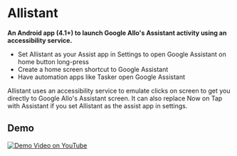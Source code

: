 # Allistant
**An Android app (4.1+) to launch Google Allo's Assistant activity using an accessibility service.**

* Set Allistant as your Assist app in Settings to open Google Assistant on home button long-press
* Create a home screen shortcut to Google Assistant
* Have automation apps like Tasker open Google Assistant

Allistant uses an accessibility service to emulate clicks on screen to get you directly to Google Allo's Assistant screen. It can also replace Now on Tap with Assistant if you set Allistant as the assist app in settings.

## Demo

[![Demo Video on YouTube](http://img.youtube.com/vi/XrmB9HQaORc/0.jpg)](https://www.youtube.com/watch?v=XrmB9HQaORc)
    

